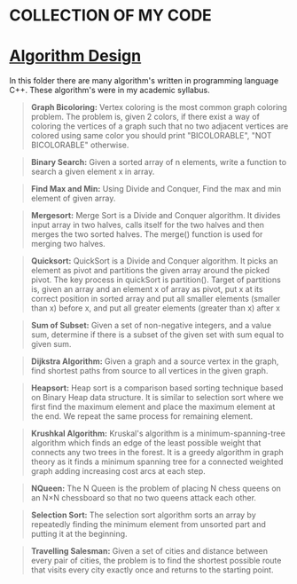 # COLLECTION OF MY CODE
<h1><a href="https://github.com/sazzadshopno/Code/tree/master/Algorithm%20Design">Algorithm Design</a></h1>
In this folder there are many algorithm's written in programming language C++. These algorithm's were in my academic syllabus.

> <b>Graph Bicoloring:</b> Vertex coloring is the most common graph coloring problem. The problem is, given 2 colors, if there exist a way of coloring the vertices of a graph such that no two adjacent vertices are colored using same color you should print "BICOLORABLE", "NOT BICOLORABLE" otherwise.

> <b>Binary Search:</b> Given a sorted array of n elements, write a function to search a given element x in array.

> <b>Find Max and Min:</b> Using Divide and Conquer, Find the max and min element of given array.

> <b>Mergesort:</b> Merge Sort is a Divide and Conquer algorithm. It divides input array in two halves, calls itself for the two halves and then merges the two sorted halves. The merge() function is used for merging two halves.

> <b>Quicksort:</b> QuickSort is a Divide and Conquer algorithm. It picks an element as pivot and partitions the given array around the picked pivot. The key process in quickSort is partition(). Target of partitions is, given an array and an element x of array as pivot, put x at its correct position in sorted array and put all smaller elements (smaller than x) before x, and put all greater elements (greater than x) after x

> <b>Sum of Subset:</b> Given a set of non-negative integers, and a value sum, determine if there is a subset of the given set with sum equal to given sum.

> <b>Dijkstra Algorithm:</b> Given a graph and a source vertex in the graph, find shortest paths from source to all vertices in the given graph.

> <b>Heapsort:</b> Heap sort is a comparison based sorting technique based on Binary Heap data structure. It is similar to selection sort where we first find the maximum element and place the maximum element at the end. We repeat the same process for remaining element. 

> <b>Krushkal Algorithm:</b> Kruskal's algorithm is a minimum-spanning-tree algorithm which finds an edge of the least possible weight that connects any two trees in the forest. It is a greedy algorithm in graph theory as it finds a minimum spanning tree for a connected weighted graph adding increasing cost arcs at each step.

> <b>NQueen:</b> The N Queen is the problem of placing N chess queens on an N×N chessboard so that no two queens attack each other.

> <b>Selection Sort:</b> The selection sort algorithm sorts an array by repeatedly finding the minimum element from unsorted part and putting it at the beginning.

> <b>Travelling Salesman:</b> Given a set of cities and distance between every pair of cities, the problem is to find the shortest possible route that visits every city exactly once and returns to the starting point.